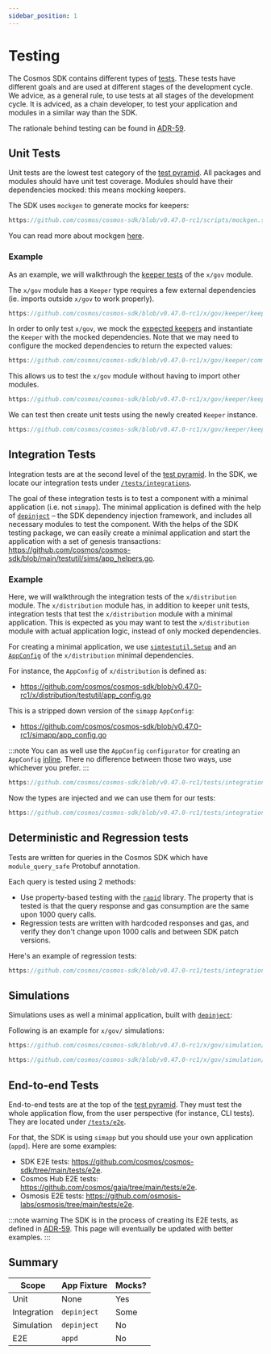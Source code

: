 ```yaml
---
sidebar_position: 1
---
```


# Testing

The Cosmos SDK contains different types of [tests](https://martinfowler.com/articles/practical-test-pyramid.html).
These tests have different goals and are used at different stages of the development cycle.
We advice, as a general rule, to use tests at all stages of the development cycle.
It is adviced, as a chain developer, to test your application and modules in a similar way than the SDK.

The rationale behind testing can be found in [ADR-59](https://docs.cosmos.network/main/architecture/adr-059-test-scopes.html).

## Unit Tests

Unit tests are the lowest test category of the [test pyramid](https://martinfowler.com/articles/practical-test-pyramid.html).
All packages and modules should have unit test coverage. Modules should have their dependencies mocked: this means mocking keepers.

The SDK uses `mockgen` to generate mocks for keepers:

```go reference
https://github.com/cosmos/cosmos-sdk/blob/v0.47.0-rc1/scripts/mockgen.sh#L3-L6
```

You can read more about mockgen [here](https://github.com/golang/mock).

### Example

As an example, we will walkthrough the [keeper tests](https://github.com/cosmos/cosmos-sdk/blob/v0.47.0-rc1/x/gov/keeper/keeper_test.go) of the `x/gov` module.

The `x/gov` module has a `Keeper` type requires a few external dependencies (ie. imports outside `x/gov` to work properly).

```go reference
https://github.com/cosmos/cosmos-sdk/blob/v0.47.0-rc1/x/gov/keeper/keeper.go#L61-L65
```

In order to only test `x/gov`, we mock the [expected keepers](https://docs.cosmos.network/v0.46/building-modules/keeper.html#type-definition) and instantiate the `Keeper` with the mocked dependencies. Note that we may need to configure the mocked dependencies to return the expected values:

```go reference
https://github.com/cosmos/cosmos-sdk/blob/v0.47.0-rc1/x/gov/keeper/common_test.go#L67-L81
```

This allows us to test the `x/gov` module without having to import other modules.

```go reference
https://github.com/cosmos/cosmos-sdk/blob/v0.47.0-rc1/x/gov/keeper/keeper_test.go#L3-L35
```

We can test then create unit tests using the newly created `Keeper` instance.

```go reference
https://github.com/cosmos/cosmos-sdk/blob/v0.47.0-rc1/x/gov/keeper/keeper_test.go#L73-L91
```

## Integration Tests

Integration tests are at the second level of the [test pyramid](https://martinfowler.com/articles/practical-test-pyramid.html).
In the SDK, we locate our integration tests under [`/tests/integrations`](https://github.com/cosmos/cosmos-sdk/tree/main/tests/integration).

The goal of these integration tests is to test a component with a minimal application (i.e. not `simapp`). The minimal application is defined with the help of [`depinject`](../tooling/02-depinject.md) – the SDK dependency injection framework, and includes all necessary modules to test the component. With the helps of the SDK testing package, we can easily create a minimal application and start the application with a set of genesis transactions: <https://github.com/cosmos/cosmos-sdk/blob/main/testutil/sims/app_helpers.go>.

### Example

Here, we will walkthrough the integration tests of the `x/distribution` module. The `x/distribution` module has, in addition to keeper unit tests, integration tests that test the `x/distribution` module with a minimal application. This is expected as you may want to test the `x/distribution` module with actual application logic, instead of only mocked dependencies.

For creating a minimal application, we use [`simtestutil.Setup`](https://github.com/cosmos/cosmos-sdk/blob/v0.47.0-rc1/testutil/sims/app_helpers.go#L95-L99) and an [`AppConfig`](../tooling/02-depinject.md) of the `x/distribution` minimal dependencies.

For instance, the `AppConfig` of `x/distribution` is defined as:

* https://github.com/cosmos/cosmos-sdk/blob/v0.47.0-rc1/x/distribution/testutil/app_config.go

This is a stripped down version of the `simapp` `AppConfig`:

* https://github.com/cosmos/cosmos-sdk/blob/v0.47.0-rc1/simapp/app_config.go

:::note
You can as well use the `AppConfig` `configurator` for creating an `AppConfig` [inline](https://github.com/cosmos/cosmos-sdk/blob/v0.47.0-rc1/x/slashing/app_test.go#L54-L62). There no difference between those two ways, use whichever you prefer.
:::

```go reference
https://github.com/cosmos/cosmos-sdk/blob/v0.47.0-rc1/tests/integration/distribution/keeper/keeper_test.go#L28-L33
```

Now the types are injected and we can use them for our tests:

```go reference
https://github.com/cosmos/cosmos-sdk/blob/v0.47.0-rc1/tests/integration/distribution/keeper/keeper_test.go#L21-L53
```

## Deterministic and Regression tests	

Tests are written for queries in the Cosmos SDK which have `module_query_safe` Protobuf annotation.

Each query is tested using 2 methods:

* Use property-based testing with the [`rapid`](https://pkg.go.dev/pgregory.net/rapid@v0.5.3) library. The property that is tested is that the query response and gas consumption are the same upon 1000 query calls.
* Regression tests are written with hardcoded responses and gas, and verify they don't change upon 1000 calls and between SDK patch versions.

Here's an example of regression tests:

```go reference
https://github.com/cosmos/cosmos-sdk/blob/v0.47.0-rc1/tests/integration/bank/keeper/deterministic_test.go#L102-L115
```

## Simulations

Simulations uses as well a minimal application, built with [`depinject`](../tooling/02-depinject.md):

Following is an example for `x/gov/` simulations:

```go reference
https://github.com/cosmos/cosmos-sdk/blob/v0.47.0-rc1/x/gov/simulation/operations_test.go#L292-L310
```

```go reference
https://github.com/cosmos/cosmos-sdk/blob/v0.47.0-rc1/x/gov/simulation/operations_test.go#L69-L111
```

## End-to-end Tests

End-to-end tests are at the top of the [test pyramid](https://martinfowler.com/articles/practical-test-pyramid.html).
They must test the whole application flow, from the user perspective (for instance, CLI tests). They are located under [`/tests/e2e`](https://github.com/cosmos/cosmos-sdk/tree/main/tests/e2e).

For that, the SDK is using `simapp` but you should use your own application (`appd`).
Here are some examples:

* SDK E2E tests: <https://github.com/cosmos/cosmos-sdk/tree/main/tests/e2e>.
* Cosmos Hub E2E tests: <https://github.com/cosmos/gaia/tree/main/tests/e2e>.
* Osmosis E2E tests: <https://github.com/osmosis-labs/osmosis/tree/main/tests/e2e>.

:::note warning
The SDK is in the process of creating its E2E tests, as defined in [ADR-59](https://docs.cosmos.network/main/architecture/adr-059-test-scopes.html). This page will eventually be updated with better examples.
:::

## Summary

| Scope       | App Fixture | Mocks? |
| ----------- | ----------- | ------ |
| Unit        | None        | Yes    |
| Integration | `depinject` | Some   |
| Simulation  | `depinject` | No     |
| E2E         | `appd`      | No     |
